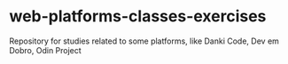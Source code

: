 # web-platforms-classes-exercises
Repository for studies related to some platforms, like Danki Code, Dev em Dobro, Odin Project
